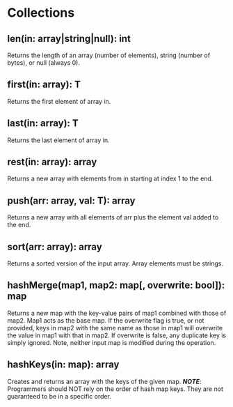 # Collections

## len(in: array|string|null): int

Returns the length of an array (number of elements), string (number of bytes), or null (always 0).

## first(in: array): T

Returns the first element of array in.

## last(in: array): T

Returns the last element of array in.

## rest(in: array): array

Returns a new array with elements from in starting at index 1 to the end.

## push(arr: array, val: T): array

Returns a new array with all elements of arr plus the element val added to the end.

## sort(arr: array): array

Returns a sorted version of the input array. Array elements must be strings.

## hashMerge(map1, map2: map[, overwrite: bool]): map

Returns a new map with the key-value pairs of map1 combined with those of map2. Map1 acts as the base
map. If the overwrite flag is true, or not provided, keys in map2 with the same name as those in map1
will overwrite the value in map1 with that in map2. If overwrite is false, any duplicate key is
simply ignored. Note, neither input map is modified during the operation.

## hashKeys(in: map): array

Creates and returns an array with the keys of the given map. ***NOTE***: Programmers should NOT rely
on the order of hash map keys. They are not guaranteed to be in a specific order.
